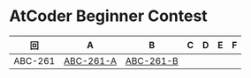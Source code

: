 # AtCoder Beginner Contest

| 回 | A | B | C | D | E | F |
|:---:|:---:|:---:|:---:|:---:|:---:|:---:|
| ABC-261 | [ABC-261-A](ABC-261-A.py) | [ABC-261-B](ABC-261-B.py) |  |  |  |  |
